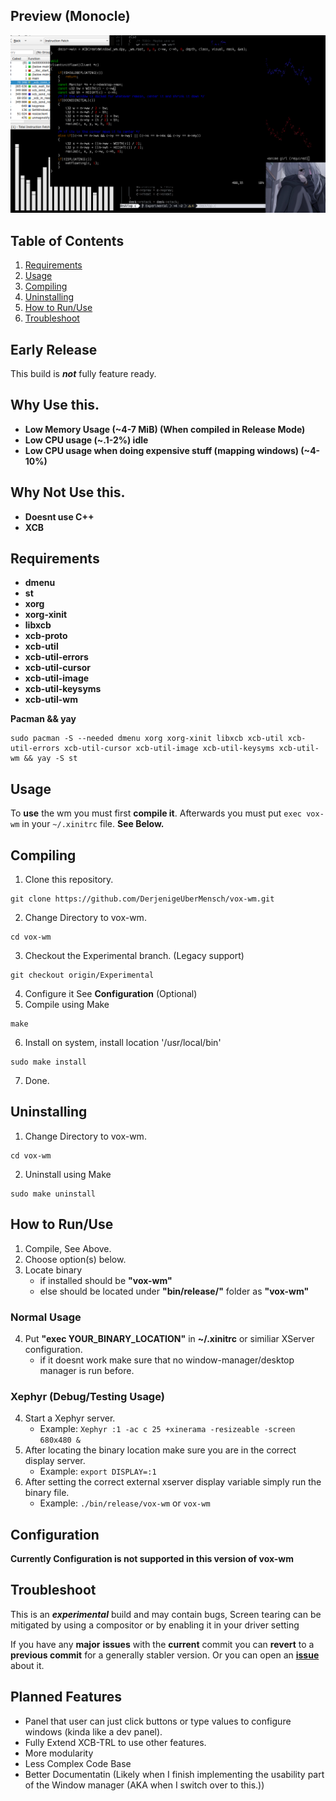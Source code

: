 ## Preview (Monocle)
![example_image_monocle](https://github.com/DerjenigeUberMensch/vox-wm/blob/Experimental/images/example.png)

## Table of Contents
1. [Requirements](#Requirements)  
2. [Usage](#Usage)  
3. [Compiling](#Compiling)  
4. [Uninstalling](#Uninstalling)  
5. [How to Run/Use](#How-to-Run/Use)  
6. [Troubleshoot](#Troubleshoot)  

<a name="headers"/>

## Early Release
This build is ***not*** fully feature ready.

## Why Use this.
- **Low Memory Usage (~4-7 MiB) (When compiled in Release Mode)**
- **Low CPU usage (~.1-2%) idle**
- **Low CPU usage when doing expensive stuff (mapping windows) (~4-10%)**

## Why Not Use this.
- **Doesnt use C++**
- **XCB**

## Requirements
- **dmenu**
- **st**
- **xorg**
- **xorg-xinit**
- **libxcb**
- **xcb-proto**
- **xcb-util**
- **xcb-util-errors**
- **xcb-util-cursor**
- **xcb-util-image**
- **xcb-util-keysyms**
- **xcb-util-wm**

**Pacman && yay**
```
sudo pacman -S --needed dmenu xorg xorg-xinit libxcb xcb-util xcb-util-errors xcb-util-cursor xcb-util-image xcb-util-keysyms xcb-util-wm && yay -S st
```

## Usage 
To **use** the wm you must first **compile it**.
Afterwards you must put `exec vox-wm` in your `~/.xinitrc` file. **See Below.**


## Compiling
1. Clone this repository.
```
git clone https://github.com/DerjenigeUberMensch/vox-wm.git
```
2. Change Directory to vox-wm.
```
cd vox-wm
```
3. Checkout the Experimental branch. (Legacy support)
```
git checkout origin/Experimental
```
4. Configure it See **Configuration** (Optional)
5. Compile using Make
```
make
```
6. Install on system, install location '/usr/local/bin'
```
sudo make install
```
7. Done.

## Uninstalling
1. Change Directory to vox-wm.
```
cd vox-wm
```
2. Uninstall using Make
```
sudo make uninstall
```

## How to Run/Use
1. Compile, See Above.
2. Choose option(s) below.
3. Locate binary 
    - if installed should be **"vox-wm"**
    - else should be located under **"bin/release/"** folder as **"vox-wm"**

### Normal Usage
4. Put **"exec YOUR_BINARY_LOCATION"** in **~/.xinitrc** or similiar XServer configuration.
    - if it doesnt work make sure that no window-manager/desktop manager is run before.

### Xephyr (Debug/Testing Usage)
4. Start a Xephyr server.
    - Example: `Xephyr :1 -ac c 25 +xinerama -resizeable -screen 680x480 &`
5. After locating the binary location make sure you are in the correct display server.
    - Example: `export DISPLAY=:1`
6. After setting the correct external xserver display variable simply run the binary file.
    - Example: `./bin/release/vox-wm` or `vox-wm`

## Configuration

****Currently Configuration is not supported in this version of vox-wm****

## Troubleshoot
This is an **_experimental_** build and may contain bugs,
Screen tearing can be mitigated by using a compositor or by enabling it in your driver setting

If you have any **major** **issues** with the **current** commit you can **revert** to a **previous commit** for a generally stabler version.
Or you can open an **[issue](https://github.com/DerjenigeUberMensch/vox-wm/issues)** about it.

## Planned Features
- Panel that user can just click buttons or type values to configure windows (kinda like a dev panel).
- Fully Extend XCB-TRL to use other features.
- More modularity 
- Less Complex Code Base
- Better Documentatin (Likely when I finish implementing the usability part of the Window manager (AKA when I switch over to this.))
